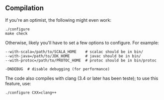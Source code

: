 

Compilation
-----------

If you're an optimist, the following might even work:
    
    ./configure
    make check


Otherwise, likely you'll have to set a few options to configure.
For example:
    
    --with-scala=/path/to/SCALA_HOME    # scalac should be in bin/
    --with-java=/path/to/JDK_HOME       # javac should be in bin/
    --with-protoc=/path/to/PROTOC_HOME  # protoc should be in bin/protoc

    -DNDEBUG  # disable debugging (for performance)


The code also compiles with clang (3.4 or later has been teste);
to use this feature, use:
    
    ./configure CXX=clang++
